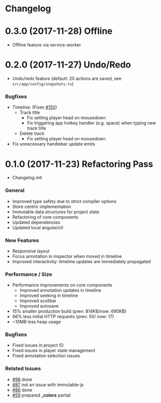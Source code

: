 # Changelog

# 0.3.0 (2017-11-28) Offline

* Offline feature via service-worker

# 0.2.0 (2017-11-27) Undo/Redo

* Undo/redo feature (default: 20 actions are saved, see `src/app/config/snapshots.ts`)

### Bugfixes

* Timeline: (Fixes [#150](https://github.com/StudioProcess/rvp/issues/150))
  * Track title
    * Fix setting player head on mousedown
    * Fix triggering app hotkey handler (e.g. space) when typing new track title
  * Delete track
    * Fix setting player head on mousedown
* Fix unnecessary handlebar update emits

# 0.1.0 (2017-11-23) Refactoring Pass

* Changelog init

### General

* Improved type safety due to strict compiler options
* Store centric implementation
* Immutable data structures for project state
* Refactoring of core components
* Updated dependencies
* Updated local angular/cli

### New Features

* Responsive layout
* Focus annotation in inspector when moved in timeline
* Improved interactivity: timeline updates are immediately propagated

### Performance / Size

* Performance improvements on core components
  * Improved annotation updates in timeline
  * Improved seeking in timeline
  * Improved scollbar
  * Improved autosave
* 15% smaller production build (prev: 814KB/now: 690KB)
* 66% less initial HTTP requests (prev: 50/ now: 17)
* ~10MB less heap usage

### Bugfixes

* Fixed issues in project IO
* Fixed issues in player state management
* Fixed annotation selection issues

### Related Issues

* [#98](https://github.com/StudioProcess/rvp/issues/98) done
* [#87](https://github.com/StudioProcess/rvp/issues/87) not an issue with immutable-js
* [#86](https://github.com/StudioProcess/rvp/issues/86) done
* [#59](https://github.com/StudioProcess/rvp/issues/59) prepared **_colors** partial



